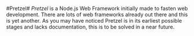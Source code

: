 #Pretzel#
*Pretzel* is a Node.js Web Framework initially made to fasten web development. There are lots of web frameworks already out there and this is yet another. As you may have noticed Pretzel is in its earliest possible stages and lacks documentation, this is to be solved in a near future.
